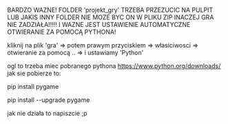 BARDZO WAZNE!
FOLDER 'projekt_gry' TRZEBA PRZEZUCIC NA PULPIT LUB JAKIS INNY FOLDER NIE MOZE BYC ON W PLIKU ZIP
INACZEJ GRA NIE ZADZIAŁA!!!!!
I WAZNE JEST USTAWIENIE AUTOMATYCZNE OTWIERANIE ZA POMOCĄ PYTHONA!

kliknij na plik 'gra' => potem prawym przyciskiem => własiciwosci => otwieranie za pomocą .. => i ustawiamy 'Python'

ogl to trzeba miec pobranego pythona https://www.python.org/downloads/
jak sie pobierze to:

pip install pygame

pip install --upgrade pygame

jak nie działa to napiszcie ;p
